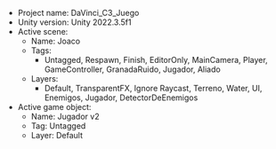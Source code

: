 <!-- UNITY CODE ASSIST INSTRUCTIONS START -->
- Project name: DaVinci_C3_Juego
- Unity version: Unity 2022.3.5f1
- Active scene:
  - Name: Joaco
  - Tags:
    - Untagged, Respawn, Finish, EditorOnly, MainCamera, Player, GameController, GranadaRuido, Jugador, Aliado
  - Layers:
    - Default, TransparentFX, Ignore Raycast, Terreno, Water, UI, Enemigos, Jugador, DetectorDeEnemigos
- Active game object:
  - Name: Jugador v2
  - Tag: Untagged
  - Layer: Default
<!-- UNITY CODE ASSIST INSTRUCTIONS END -->